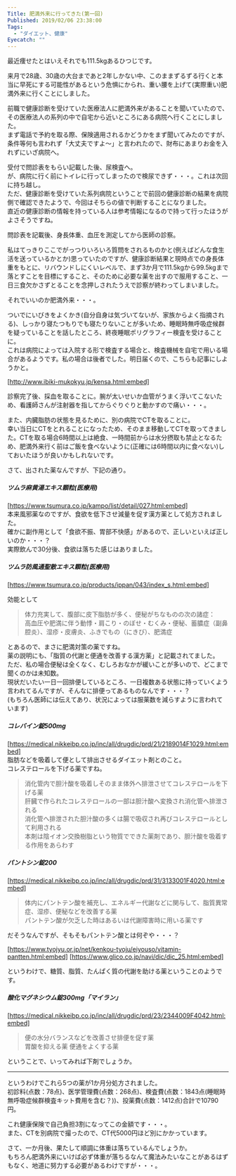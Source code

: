 ```yaml
---
Title: 肥満外来に行ってきた(第一回)
Published: 2019/02/06 23:38:00
Tags:
  - "ダイエット、健康"
Eyecatch: ""
---
```

最近痩せたとはいえそれでも111.5kgあるひつじです。  

来月で28歳、30歳の大台まであと2年しかない中、このままずるずる行くと本当に早死にする可能性があるという危惧にかられ、重い腰を上げて(実際重い)肥満外来に行くことにしました。  



前職で健康診断を受けていた医療法人に肥満外来があることを聞いていたので、その医療法人の系列の中で自宅から近いところにある病院へ行くことにしました。  
まず電話で予約を取る際、保険適用されるかどうかをまず聞いてみたのですが、条件等何も言われず「大丈夫ですよ～」と言われたので、財布にあまりお金を入れずにいざ病院へ。  

受付で問診表をもらい記載した後、尿検査へ。  
が、病院に行く前にトイレに行ってしまったので検尿できず・・・。これは次回に持ち越し。  
ただ、健康診断を受けていた系列病院ということで前回の健康診断の結果を病院側で確認できたようで、今回はそちらの値で判断することになりました。  
直近の健康診断の情報を持っている人は参考情報になるので持って行ったほうがよさそうですね。  

問診表を記載後、身長体重、血圧を測定してから医師の診察。  

私はてっきりここでがっつりいろいろ質問をされるものかと(例えばどんな食生活を送っているかとか)思っていたのですが、健康診断結果と現時点での身長体重をもとに、リバウンドしにくいレベルで、まず3か月で111.5kgから99.5kgまで落とすことを目標にすること、そのために必要な薬を出すので服用すること、一日三食欠かさずとることを念押しされたうえで診察が終わってしまいました。  

それでいいのか肥満外来・・・。  

ついでにいびきをよくかき(自分自身は気づいてないが、家族からよく指摘される)、しっかり寝たつもりでも寝たりないことが多いため、睡眠時無呼吸症候群を疑っていることを話したところ、終夜睡眠ポリグラフィー検査を受けることに。  
これは病院によっては入院する形で検査する場合と、検査機械を自宅で用いる場合があるようです。私の場合は後者でした。明日届くので、こちらも記事にしようかと。  

[http://www.ibiki-mukokyu.jp/kensa.html:embed]

診察完了後、採血を取ることに。腕が太いせいか血管がうまく浮いてこないため、看護師さんが注射器を指してからぐりぐりと動かすので痛い・・・。  

また、内臓脂肪の状態を見るために、別の病院でCTを取ることに。  
幸い当日にCTをとれることになったため、そのまま移動してCTを取ってきました。CTを取る場合6時間以上は絶食、一時間前からは水分摂取も禁止となるため、肥満外来行く前はご飯を食べないように(正確には6時間以内に食べない)しておいたほうが良いかもしれないです。  

さて、出された薬なんですが、下記の通り。  

##### ツムラ麻黄湯エキス顆粒(医療用)    
[https://www.tsumura.co.jp/kampo/list/detail/027.html:embed]  
本来風邪薬なのですが、食欲を低下させ減量を促す漢方薬として処方されました。  
確かに副作用として「食欲不振、胃部不快感」があるので、正しいといえば正しいのか・・・？  
実際飲んで30分後、食欲は落ちた感じはありました。  

##### ツムラ防風通聖散エキス顆粒(医療用)   
[https://www.tsumura.co.jp/products/ippan/043/index_s.html:embed]

効能として  
> 体力充実して、腹部に皮下脂肪が多く、便秘がちなものの次の諸症：  
> 高血圧や肥満に伴う動悸・肩こり・のぼせ・むくみ・便秘、蓄膿症（副鼻腔炎）、湿疹・皮膚炎、ふきでもの（にきび）、肥満症  

とあるので、まさに肥満対策の薬ですね。  
薬の説明にも、「脂質の代謝と便通を改善する漢方薬」と記載されてました。  
ただ、私の場合便秘は全くなく、むしろおなかが緩いことが多いので、どこまで聞くのかは未知数。  
現状だいたい一日一回排便しているところ、一日複数ある状態に持っていくよう言われてるんですが、そんなに排便ってあるものなんです・・・？  
(もちろん医師には伝えてあり、状況によっては服薬数を減らすように言われています)  

##### コレバイン錠500mg  
[https://medical.nikkeibp.co.jp/inc/all/drugdic/prd/21/2189014F1029.html:embed]  
脂肪などを吸着して便として排出させるダイエット剤とのこと。  
コレステロールを下げる薬ですね。  

> 消化管内で胆汁酸を吸着しそのまま体外へ排泄させてコレステロールを下げる薬  
> 肝臓で作られたコレステロールの一部は胆汁酸へ変換され消化管へ排泄される  
> 消化管へ排泄された胆汁酸の多くは腸で吸収され再びコレステロールとして利用される  
> 本剤は陰イオン交換樹脂という物質でできた薬剤であり、胆汁酸を吸着する作用をあらわす  

##### パントシン錠200  
[https://medical.nikkeibp.co.jp/inc/all/drugdic/prd/31/3133001F4020.html:embed]

> 体内にパントテン酸を補充し、エネルギー代謝などに関与して、脂質異常症、湿疹、便秘などを改善する薬  
> パントテン酸が欠乏した時はあるいは代謝障害時に用いる薬です  

だそうなんですが、そもそもパントテン酸とは何ぞや・・・？  

[https://www.tyojyu.or.jp/net/kenkou-tyoju/eiyouso/vitamin-pantten.html:embed]
[https://www.glico.co.jp/navi/dic/dic_25.html:embed]


というわけで、糖質、脂質、たんぱく質の代謝を助ける薬ということのようです。  

##### 酸化マグネシウム錠300mg「マイラン」  
[https://medical.nikkeibp.co.jp/inc/all/drugdic/prd/23/2344009F4042.html:embed]  

> 便の水分バランスなどを改善させ排便を促す薬  
> 胃酸を抑える薬 便通をよくする薬  

ということで、いってみれば下剤でしょうか。  

---

というわけでこれら5つの薬が1か月分処方されました。  
初診料(点数：78点)、医学管理費(点数：268点)、検査費(点数：1843点(睡眠時無呼吸症候群検査キット費用を含む？))、投薬費(点数：1412点)合計で10790円。  

これ健康保険で自己負担3割になってこの金額です・・・。  
また、CTを別病院で撮ったので、CT代5000円ほど別にかかっています。  

さて、一か月後、果たして順調に体重は落ちているんでしょうか。  
もちろん肥満外来にいけば必ず体重が落ちるなんて魔法みたいなことがあるはずもなく、地道に努力する必要があるわけですが・・・。  
